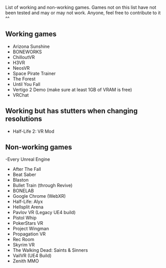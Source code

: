 List of working and non-working games. Games not on this list have not been tested and may or may not work. Anyone, feel free to contribute to it ^^

## Working games

- Arizona Sunshine
- BONEWORKS
- ChilloutVR
- H3VR
- NeosVR
- Space Pirate Trainer
- The Forest
- Until You Fall
- Vertigo 2 Demo (make sure at least 1GB of VRAM is free)
- VRChat

## Working but has stutters when changing resolutions

- Half-Life 2: VR Mod

## Non-working games

-Every Unreal Engine 

- After The Fall
- Beat Saber
- Blaston
- Bullet Train (through Revive)
- BONELAB
- Google Chrome (WebXR)
- Half-Life: Alyx
- Hellsplit Arena
- Pavlov VR (Legacy UE4 build)
- Pistol Whip
- PokerStars VR
- Project Wingman
- Propagation VR
- Rec Room
- Skyrim VR
- The Walking Dead: Saints & Sinners
- VailVR (UE4 Build)
- Zenith MMO
